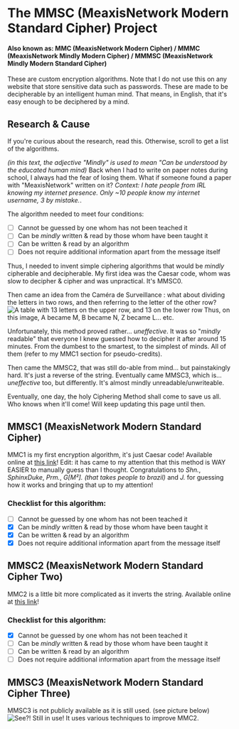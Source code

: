 # The MMSC (MeaxisNetwork Modern Standard Cipher) Project
#### Also known as: MMC (MeaxisNetwork Modern Cipher) / MMMC (MeaxisNetwork Mindly Modern Cipher) / MMMSC (MeaxisNetwork Mindly Modern Standard Cipher)
These are custom encryption algorithms. Note that I do not use this on any website that store sensitive data such as passwords.
These are made to be decipherable by an intelligent human mind. That means, in English, that it's easy enough to be deciphered by a mind.

## Research & Cause
If you're curious about the research, read this. Otherwise, scroll to get a list of the algorithms.

*(in this text, the adjective "Mindly" is used to mean "Can be understood by the educated human mind)*
Back when I had to write on paper notes during school, I always had the fear of losing them. What if someone found a paper with "MeaxisNetwork" written on it? *Context: I hate people from IRL knowing my internet presence. Only ~10 people know my internet username, 3 by mistake.*.

The algorithm needed to meet four conditions:
- [ ] Cannot be guessed by one whom has not been teached it
- [ ] Can be *mindly* written & read by those whom have been taught it
- [ ] Can be written & read by an algorithm
- [ ] Does not require additional information apart from the message itself

Thus, I needed to invent simple ciphering algorithms that would be *mindly* cipherable and decipherable. My first idea was the Caesar code, whom was slow to decipher & cipher and was unpractical. It's MMSC0.

Then came an idea from the Caméra de Surveillance : what about dividing the letters in two rows, and then referring to the letter of the other row?
![A table with 13 letters on the upper row, and 13 on the lower row](https://meaxis.fr/assets/images/mmc1explain.jpg)
Thus, on this image, A became M, B became N, Z became L... etc.

Unfortunately, this method proved rather... *uneffective*. It was so "*mindly* readable" that everyone I knew guessed how to decipher it after around 15 minutes. From the dumbest to the smartest, to the simplest of minds. All of them (refer to my MMC1 section for pseudo-credits).

Then came the MMSC2, that was still do-able from mind... but painstakingly hard. It's just a reverse of the string.
Eventually came MMSC3, which is... *uneffective* too, but differently. It's almost mindly unreadable/unwriteable. 

Eventually, one day, the holy Ciphering Method shall come to save us all. Who knows when it'll come! Will keep updating this page until then.

## MMSC1 (MeaxisNetwork Modern Standard Cipher)
MMC1 is my first encryption algorithm, it's just Caesar code! Available online at [this link](https://meaxis.fr/projects/cipher)!
Edit: it has came to my attention that this method is WAY EASIER to manually guess than I thought. Congratulations to *Shn.*, *SphinxDuke*, *Prm.*, *G[M²]. (that takes people to brazil)* and *J.* for guessing how it works and bringing that up to my attention!

### Checklist for this algorithm:
- [ ] Cannot be guessed by one whom has not been teached it
- [x] Can be *mindly* written & read by those whom have been taught it
- [x] Can be written & read by an algorithm
- [x] Does not require additional information apart from the message itself

## MMSC2 (MeaxisNetwork Modern Standard Cipher Two)
MMC2 is a little bit more complicated as it inverts the string. Available online at [this link](https://meaxis.fr/projects/cipher/cipher2.php)!

### Checklist for this algorithm:
- [x] Cannot be guessed by one whom has not been teached it
- [ ] Can be *mindly* written & read by those whom have been taught it
- [ ] Can be written & read by an algorithm
- [ ] Does not require additional information apart from the message itself

## MMSC3 (MeaxisNetwork Modern Standard Cipher Three)
MMSC3 is not publicly available as it is still used. (see picture below)
![See?! Still in use!](https://meaxis.fr/snooy.jpg) 
It uses various techniques to improve MMC2. 
